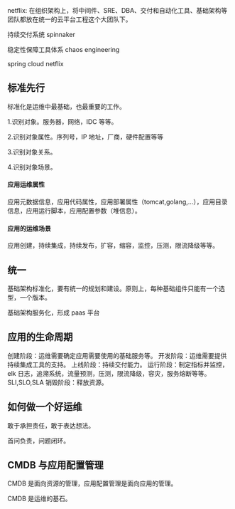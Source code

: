 netflix: 在组织架构上，将中间件、SRE、DBA、交付和自动化工具、基础架构等团队都放在统一的云平台工程这个大团队下。

持续交付系统 spinnaker

稳定性保障工具体系 chaos engineering

spring cloud netflix

## 标准先行

标准化是运维中最基础，也最重要的工作。

1.识别对象。服务器，网络，IDC 等等。

2.识别对象属性。序列号，IP 地址，厂商，硬件配置等等

3.识别对象关系。

4.识别对象场景。

#### 应用运维属性

应用元数据信息，应用代码属性，应用部署属性（tomcat,golang,...），应用目录信息，应用运行脚本，应用配置参数（堆信息）。

#### 应用的运维场景

应用创建，持续集成，持续发布，扩容，缩容，监控，压测，限流降级等等。

## 统一

基础架构标准化，要有统一的规划和建设。原则上，每种基础组件只能有一个选型，一个版本。

基础架构服务化，形成 paas 平台

## 应用的生命周期

创建阶段：运维需要确定应用需要使用的基础服务等。
开发阶段：运维需要提供持续集成工具的支持。
上线阶段：持续交付能力。
运行阶段：制定指标并监控，elk 日志，追溯系统，流量预测，压测，限流降级，容灾，服务熔断等等。SLI,SLO,SLA
销毁阶段：释放资源。

## 如何做一个好运维

敢于承担责任，敢于表达想法。

首问负责，问题闭环。

## CMDB 与应用配置管理

CMDB 是面向资源的管理，应用配置管理是面向应用的管理。

CMDB 是运维的基石。
